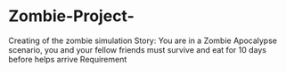 # Zombie-Project-
Creating of the zombie simulation
Story: You are in a Zombie Apocalypse scenario, you and your fellow friends must survive and eat for 10 days before helps arrive
Requirement
